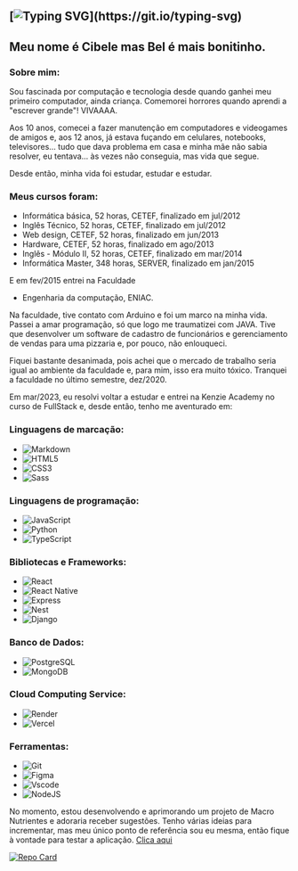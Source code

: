 
## [![Typing SVG](https://readme-typing-svg.demolab.com?font=Pixelify+Sans&weight=500&size=26&duration=2500&pause=2500&color=EEA5F7&background=0D1117&center=true&vCenter=true&multiline=true&random=false&width=435&height=85&lines=Ol%C3%A1%2C+mundo!;+meChamo+%3D+print('Bel'))](https://git.io/typing-svg)

## Meu nome é Cibele mas Bel é mais bonitinho.

### Sobre mim:

Sou fascinada por computação e tecnologia desde quando ganhei meu primeiro computador, ainda criança. Comemorei horrores quando aprendi a "escrever grande"! VIVAAAA.

Aos 10 anos, comecei a fazer manutenção em computadores e videogames de amigos e, aos 12 anos, já estava fuçando em celulares, notebooks, televisores... tudo que dava problema em casa e minha mãe não sabia resolver, eu tentava... às vezes não conseguia, mas vida que segue.

Desde então, minha vida foi estudar, estudar e estudar.

### Meus cursos foram:

* Informática básica, 52 horas, CETEF, finalizado em jul/2012
* Inglês Técnico,  52 horas, CETEF, finalizado em jul/2012
* Web design, CETEF, 52 horas, finalizado em jun/2013
* Hardware, CETEF, 52 horas, finalizado em ago/2013
* Inglês - Módulo II, 52 horas, CETEF, finalizado em mar/2014
* Informática Master, 348 horas, SERVER, finalizado em jan/2015

E em fev/2015 entrei na Faculdade

* Engenharia da computação, ENIAC.

Na faculdade, tive contato com Arduino e foi um marco na minha vida. Passei a amar programação, só que logo me traumatizei com JAVA. Tive que desenvolver um software de cadastro de funcionários e gerenciamento de vendas para uma pizzaria e, por pouco, não enlouqueci.

Fiquei bastante desanimada, pois achei que o mercado de trabalho seria igual ao ambiente da faculdade e, para mim, isso era muito tóxico. Tranquei a faculdade no último semestre, dez/2020.

Em mar/2023, eu resolvi voltar a estudar e entrei na Kenzie Academy no curso de FullStack e, desde então, tenho me aventurado em:

### Linguagens de marcação:
* ![Markdown](https://img.shields.io/badge/Markdown-000?style=for-the-badge&logo=markdown)
* ![HTML5](https://img.shields.io/badge/HTML5-E34F26?style=for-the-badge&logo=html5&logoColor=white)
* ![CSS3](https://img.shields.io/badge/CSS3-1572B6?style=for-the-badge&logo=css3&logoColor=white)
* ![Sass](https://img.shields.io/badge/Sass-000?style=for-the-badge&logo=sass)

### Linguagens de programação:
* ![JavaScript](https://img.shields.io/badge/JavaScript-F7DF1E?style=for-the-badge&logo=javascript&logoColor=black)
* ![Python](https://img.shields.io/badge/python-3670A0?style=for-the-badge&logo=python&logoColor=ffdd54)
* ![TypeScript](https://img.shields.io/badge/TypeScript-007ACC?style=for-the-badge&logo=typescript&logoColor=white)

### Bibliotecas e Frameworks:
* ![React](https://img.shields.io/badge/React-20232A?style=for-the-badge&logo=react&logoColor=61DAFB)
* ![React Native](https://img.shields.io/badge/React_Native-20232A?style=for-the-badge&logo=react&logoColor=61DAFB)
* ![Express](https://img.shields.io/badge/express.js-%23404d59.svg?style=for-the-badge&logo=express&logoColor=%2361DAFB)
* ![Nest](https://img.shields.io/badge/nestjs-%23E0234E.svg?style=for-the-badge&logo=nestjs&logoColor=white)
* ![Django](https://img.shields.io/badge/django-%23092E20.svg?style=for-the-badge&logo=django&logoColor=white)

### Banco de Dados:
* ![PostgreSQL](https://img.shields.io/badge/PostgreSQL-000?style=for-the-badge&logo=postgresql)
* ![MongoDB](https://img.shields.io/badge/MongoDB-%234ea94b.svg?style=for-the-badge&logo=mongodb&logoColor=white)

### Cloud Computing Service:
* ![Render](https://img.shields.io/badge/Render-%46E3B7.svg?style=for-the-badge&logo=render&logoColor=white)
* ![Vercel](https://img.shields.io/badge/vercel-%23000000.svg?style=for-the-badge&logo=vercel&logoColor=white)

### Ferramentas:
* ![Git](https://img.shields.io/badge/GIT-E44C30?style=for-the-badge&logo=git&logoColor=white)
* ![Figma](https://img.shields.io/badge/Figma-696969?style=for-the-badge&logo=figma&logoColor=figma)
* ![Vscode](https://img.shields.io/badge/Vscode-007ACC?style=for-the-badge&logo=visual-studio-code&logoColor=white)
* ![NodeJS](https://img.shields.io/badge/node.js-6DA55F?style=for-the-badge&logo=node.js&logoColor=white)

No momento, estou desenvolvendo e aprimorando um projeto de Macro Nutrientes e adoraria receber sugestões. Tenho várias ideias para incrementar, mas meu único ponto de referência sou eu mesma, então fique à vontade para testar a aplicação. [Clica aqui](https://calc-macro.vercel.app/)


[![Repo Card](https://github-readme-stats.vercel.app/api/pin/?username=belparra&repo=MacroNutrients&bg_color=000&border_color=30A3DC&show_icons=true&icon_color=30A3DC&title_color=E94D5F&text_color=FFF)](https://github.com/belparra/MacroNutrients)

